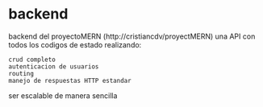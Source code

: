 # backend
backend del proyectoMERN (http://cristiancdv/proyectMERN)
una API con todos los codigos de estado realizando:
```
crud completo
autenticacion de usuarios
routing
manejo de respuestas HTTP estandar
```
ser escalable de manera sencilla

